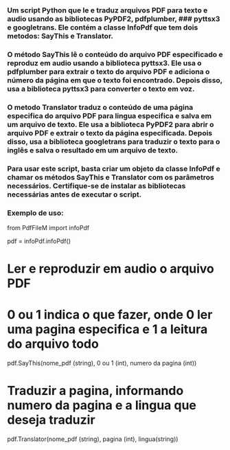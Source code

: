 ### Um script Python que le e traduz arquivos PDF para texto e audio usando as bibliotecas PyPDF2, pdfplumber, ### pyttsx3 e googletrans. Ele contém a classe InfoPdf que tem dois metodos: SayThis e Translator.

### O método SayThis lê o conteúdo do arquivo PDF especificado e reproduz em audio usando a biblioteca pyttsx3. Ele usa o pdfplumber para extrair o texto do arquivo PDF e adiciona o número da página em que o texto foi encontrado. Depois disso, usa a biblioteca pyttsx3 para converter o texto em voz.

### O metodo Translator traduz o conteúdo de uma página especifica do arquivo PDF para lingua especifica e salva em um arquivo de texto. Ele usa a biblioteca PyPDF2 para abrir o arquivo PDF e extrair o texto da página especificada. Depois disso, usa a biblioteca googletrans para traduzir o texto para o inglês e salva o resultado em um arquivo de texto.

### Para usar este script, basta criar um objeto da classe InfoPdf e chamar os métodos SayThis e Translator com os parâmetros necessários. Certifique-se de instalar as bibliotecas necessárias antes de executar o script.

### Exemplo de uso:

from PdfFileM import infoPdf

pdf = infoPdf.infoPdf()

# Ler e reproduzir em audio o arquivo PDF

# 0 ou 1 indica o que fazer, onde 0 ler uma pagina especifica e 1 a leitura do arquivo todo

pdf.SayThis(nome_pdf (string), 0 ou 1 (int), numero da pagina (int))

# Traduzir a pagina, informando numero da pagina e a lingua que deseja traduzir

pdf.Translator(nome_pdf (string), pagina (int), lingua(string))
